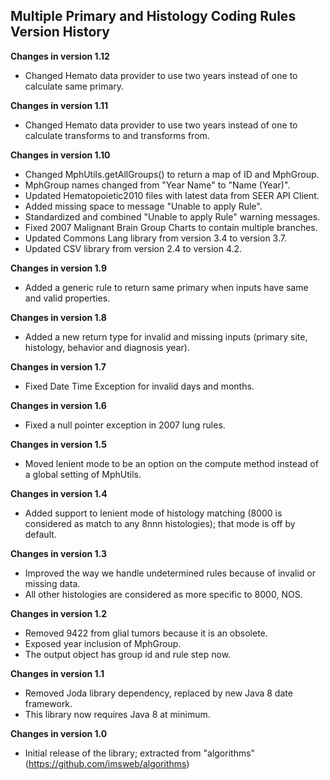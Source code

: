 ## Multiple Primary and Histology Coding Rules Version History

**Changes in version 1.12**

 - Changed Hemato data provider to use two years instead of one to calculate same primary.

**Changes in version 1.11**

 - Changed Hemato data provider to use two years instead of one to calculate transforms to and transforms from.

**Changes in version 1.10**

 - Changed MphUtils.getAllGroups() to return a map of ID and MphGroup.
 - MphGroup names changed from "Year Name" to "Name (Year)".
 - Updated Hematopoietic2010 files with latest data from SEER API Client.
 - Added missing space to message "Unable to apply Rule".
 - Standardized and combined "Unable to apply Rule" warning messages.
 - Fixed 2007 Malignant Brain Group Charts to contain multiple branches.
 - Updated Commons Lang library from version 3.4 to version 3.7.
 - Updated CSV library from version 2.4 to version 4.2.
 
**Changes in version 1.9**

 - Added a generic rule to return same primary when inputs have same and valid properties.

**Changes in version 1.8**

 - Added a new return type for invalid and missing inputs (primary site, histology, behavior and diagnosis year).

**Changes in version 1.7**

 - Fixed Date Time Exception for invalid days and months.

**Changes in version 1.6**

 - Fixed a null pointer exception in 2007 lung rules.

**Changes in version 1.5**

 - Moved lenient mode to be an option on the compute method instead of a global setting of MphUtils.

**Changes in version 1.4**

 - Added support to lenient mode of histology matching (8000 is considered as match to any 8nnn histologies); that mode is off by default.

**Changes in version 1.3**

 - Improved the way we handle undetermined rules because of invalid or missing data.
 - All other histologies are considered as more specific to 8000, NOS.

**Changes in version 1.2**

 - Removed 9422 from glial tumors because it is an obsolete.
 - Exposed year inclusion of MphGroup.
 - The output object has group id and rule step now.

**Changes in version 1.1**

 - Removed Joda library dependency, replaced by new Java 8 date framework.
 - This library now requires Java 8 at minimum.

**Changes in version 1.0**

 - Initial release of the library; extracted from "algorithms" (https://github.com/imsweb/algorithms)

